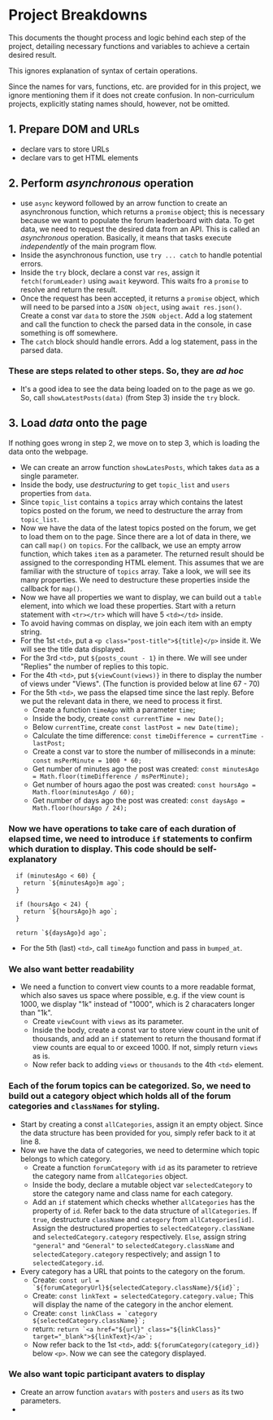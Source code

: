 # Project Breakdowns

This documents the thought process and logic behind each step of the project, detailing necessary functions and variables to achieve a certain desired result.

This ignores explanation of syntax of certain operations.

Since the names for vars, functions, etc. are provided for in this project, we ignore mentioning them if it does not create confusion. In non-curriculum projects, explicitly stating names should, however, not be omitted.

## 1. Prepare DOM and URLs

- declare vars to store URLs
- declare vars to get HTML elements

## 2. Perform *asynchronous* operation

- use `async` keyword followed by an arrow function to create an asynchronous function, which returns a `promise` object; this is necessary because we want to populate the forum leaderboard with data. To get data, we need to request the desired data from an API. This is called an *asynchronous* operation. Basically, it means that tasks execute *independently* of the main program flow.
- Inside the asynchronous function, use `try ... catch` to handle potential errors.
- Inside the `try` block, declare a const var `res`, assign it `fetch(forumLeader)` using `await` keyword. This waits fro a `promise` to resolve and return the result.
- Once the request has been accepted, it returns a `promise` object, which will need to be parsed into a `JSON object`, using `await res.json()`. Create a const var `data` to store the `JSON object`. Add a log statement and call the function to check the parsed data in the console, in case something is off somewhere.
- The `catch` block should handle errors. Add a log statement, pass in the parsed data.

### These are steps related to other steps. So, they are *ad hoc*

- It's a good idea to see the data being loaded on to the page as we go. So, call `showLatestPosts(data)` (from Step 3) inside the `try` block.

## 3. Load *data* onto the page

If nothing goes wrong in step 2, we move on to step 3, which is loading the data onto the webpage.

- We can create an arrow function `showLatesPosts`, which takes `data` as a single parameter.
- Inside the body, use *destructuring* to get `topic_list` and `users` properties from `data`.
- Since `topic_list` contains a `topics` array which contains the latest topics posted on the forum, we need to destructure the array from `topic_list`.
- Now we have the data of the latest topics posted on the forum, we get to load them on to the page. Since there are a lot of data in there, we can call `map()` on `topics`. For the callback, we use an empty arrow function, which takes `item` as a parameter. The returned result should be assigned to the corresponding HTML element. This assumes that we are familiar with the structure of `topics` array. Take a look, we will see its many properties. We need to destructure these properties inside the callback for `map()`.
- Now we have all properties we want to display, we can build out a `table` element, into which we load these properties. Start with a return statement with ``<tr></tr>`` which will have 5 `<td></td>` inside.
- To avoid having commas on display, we join each item with an empty string.
- For the 1st `<td>`, put a `<p class="post-title">${title}</p>` inside it. We will see the title data displayed.
- For the 3rd `<td>`, put `${posts_count - 1}` in there. We will see under "Replies" the number of replies to this topic.
- For the 4th `<td>`, put `${viewCount(views)}` in there to display the number of views under "Views". (The function is provided below at line 67 - 70)
- For the 5th `<td>`, we pass the elapsed time since the last reply. Before we put the relevant data in there, we need to process it first.
  - Create a function `timeAgo` with a parameter `time`;
  - Inside the body, create `const currentTime = new Date();`
  - Below `currentTime`, create `const lastPost = new Date(time);`
  - Calculate the time difference: `const timeDifference = currentTime - lastPost;`
  - Create a const var to store the number of milliseconds in a minute: `const msPerMinute = 1000 * 60;`
  - Get number of minutes ago the post was created: `const minutesAgo = Math.floor(timeDifference / msPerMinute);`
  - Get number of hours agao the post was created: `const hoursAgo = Math.floor(minutesAgo / 60);`
  - Get number of days ago the post was created: `const daysAgo = Math.floor(hoursAgo / 24);`

### Now we have operations to take care of each duration of elapsed time, we need to introduce `if` statements to confirm which duration to display. This code should be self-explanatory

```JS
  if (minutesAgo < 60) {
    return `${minutesAgo}m ago`;
  }

  if (hoursAgo < 24) {
    return `${hoursAgo}h ago`;
  }

  return `${daysAgo}d ago`;
```

- For the 5th (last) `<td>`, call `timeAgo` function and pass in `bumped_at`.

### We also want better readability

- We need a function to convert view counts to a more readable format, which also saves us space where possible, e.g. if the view count is 1000, we display "1k" instead of "1000", which is 2 characaters longer than "1k".
  - Create `viewCount` with `views` as its parameter.
  - Inside the body, create a const var to store view count in the unit of thousands, and add an `if` statement to return the thousand format if view counts are equal to or exceed 1000. If not, simply return `views` as is.
  - Now refer back to adding `views` or `thousands` to the 4th `<td>` element.

### Each of the forum topics can be categorized. So, we need to build out a category object which holds all of the forum categories and `classNames` for styling.

- Start by creating a const `allCategories`, assign it an empty object. Since the data structure has been provided for you, simply refer back to it at line 8.
- Now we have the data of categories, we need to determine which topic belongs to which category.
  - Create a function `forumCategory` with `id` as its parameter to retrieve the category name from `allCategories` object.
  - Inside the body, declare a mutable object var `selectedCategory` to store the category name and class name for each category.
  - Add an `if` statement which checks whether `allCategories` has the property of `id`. Refer back to the data structure of `allCategories`. If `true`, destructure `className` and `category` from `allCategories[id]`. Assign the destructured properties to `selectedCategory.className` and `selectedCategory.category` respectively. `Else`, assign string `"general"` and `"General"` to `selectedCategory.className` and `selectedCategory.category` respectively; and assign 1 to `selectedCategory.id`.
- Every category has a URL that points to the category on the forum.
  - Create:
  ```const url = `${forumCategoryUrl}${selectedCategory.className}/${id}`;```
  - Create:
  ```const linkText = selectedCategory.category.value;```
  This will display the name of the category in the anchor element.
  - Create:
  ```const linkClass = `category ${selectedCategory.className}`;```
  - return:
  ```return `<a href="${url}" class="${linkClass}" target="_blank">${linkText}</a>`;```
  - Now refer back to the 1st `<td>`, add: `${forumCategory(category_id)}` below `<p>`. Now we can see the category displayed.

### We also want topic participant avaters to display

- Create an arrow function `avatars` with `posters` and `users` as its two parameters.
- 
